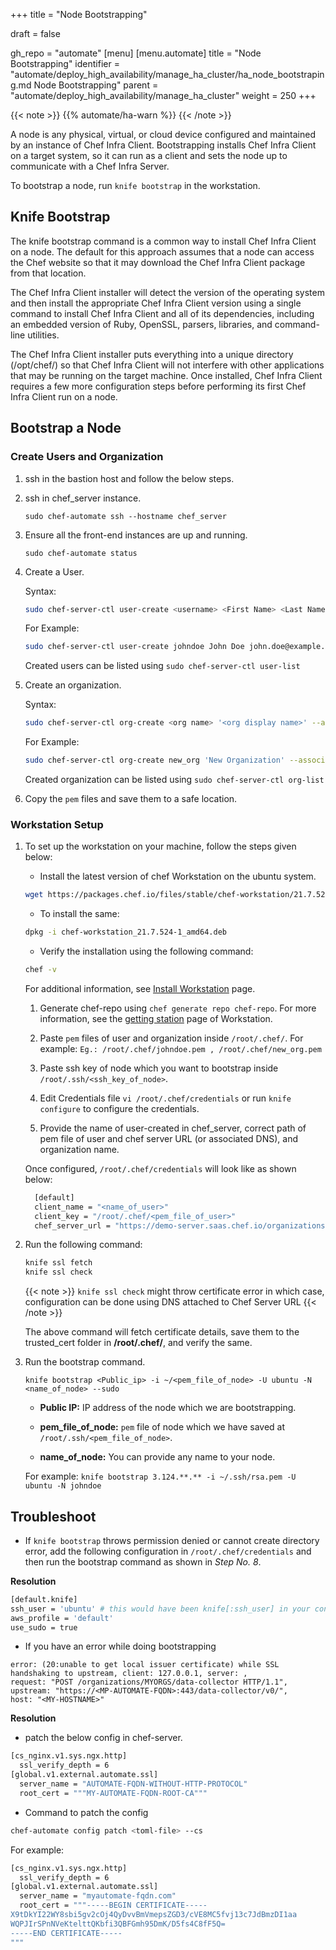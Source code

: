 +++
title = "Node Bootstrapping"

draft = false

gh_repo = "automate"
[menu]
  [menu.automate]
    title = "Node Bootstrapping"
    identifier = "automate/deploy_high_availability/manage_ha_cluster/ha_node_bootstraping.md Node Bootstrapping"
    parent = "automate/deploy_high_availability/manage_ha_cluster"
    weight = 250
+++

{{< note >}}
{{% automate/ha-warn %}}
{{< /note >}}

A node is any physical, virtual, or cloud device configured and maintained by an instance of Chef Infra Client.
Bootstrapping installs Chef Infra Client on a target system,
so it can run as a client and sets the node up to communicate with a Chef Infra Server.

To bootstrap a node, run `knife bootstrap` in the workstation.

## Knife Bootstrap

The knife bootstrap command is a common way to install Chef Infra Client on a node. The default for this approach assumes that a node can access the Chef website so that it may download the Chef Infra Client package from that location.

The Chef Infra Client installer will detect the version of the operating system and then install the appropriate Chef Infra Client version using a single command to install Chef Infra Client and all of its dependencies, including an embedded version of Ruby, OpenSSL, parsers, libraries, and command-line utilities.

The Chef Infra Client installer puts everything into a unique directory (/opt/chef/) so that Chef Infra Client will not interfere with other applications that may be running on the target machine. Once installed, Chef Infra Client requires a few more configuration steps before performing its first Chef Infra Client run on a node.

## Bootstrap a Node

### Create Users and Organization

1. ssh in the bastion host and follow the below steps.

1. ssh in chef_server instance.

    `sudo chef-automate ssh --hostname chef_server`

1. Ensure all the front-end instances are up and running.

    `sudo chef-automate status`

1. Create a User.

    Syntax:

    ```bash
    sudo chef-server-ctl user-create <username> <First Name> <Last Name> <Email ID> <password> -f <path and file name to store user's pem file>
    ```

    For Example:

    ```bash
    sudo chef-server-ctl user-create johndoe John Doe john.doe@example.com John@123 -f ./johndoe.pem
    ```

    Created users can be listed using `sudo chef-server-ctl user-list`

1. Create an organization.

    Syntax:

    ```bash
    sudo chef-server-ctl org-create <org name> '<org display name>' --association_user <username> -f <path and file name to store org's pem file>
    ```

    For Example:

    ```bash
    sudo chef-server-ctl org-create new_org 'New Organization' --association_user johndoe -f ./new_org.pem
    ```

    Created organization can be listed using `sudo chef-server-ctl org-list`

1. Copy the `pem` files and save them to a safe location.

### Workstation Setup

1. To set up the workstation on your machine, follow the steps given below:

    - Install the latest version of chef Workstation on the ubuntu system.

    ```bash
    wget https://packages.chef.io/files/stable/chef-workstation/21.7.524/ubuntu/20.04/chef-workstation_21.7.524-1_amd64.deb
    ```

    - To install the same:

    ```bash
    dpkg -i chef-workstation_21.7.524-1_amd64.deb
    ```

    - Verify the installation using the following command:

    ```bash
    chef -v
    ```

    For additional information, see [Install Workstation](https://docs.chef.io/workstation/install_workstation/) page.

    1. Generate chef-repo using `chef generate repo chef-repo`. For more information, see the [getting station](https://docs.chef.io/workstation/getting_started/) page of Workstation.

    1. Paste `pem` files of user and organization inside `/root/.chef/`. For example: `Eg.: /root/.chef/johndoe.pem , /root/.chef/new_org.pem`

    1. Paste ssh key of node which you want to bootstrap inside `/root/.ssh/<ssh_key_of_node>`.

    1. Edit Credentials file `vi /root/.chef/credentials` or run `knife configure` to configure the credentials.

    1. Provide the name of user-created in chef_server, correct path of pem file of user and chef server URL (or associated DNS), and organization name.

    Once configured, `/root/.chef/credentials` will look like as shown below:

    ```bash
      [default]
      client_name = "<name_of_user>"
      client_key = "/root/.chef/<pem_file_of_user>"
      chef_server_url = "https://demo-server.saas.chef.io/organizations/<name_of_organization>/"
    ```

1. Run the following command:

    ```bash
    knife ssl fetch
    knife ssl check
    ```

    {{< note >}} `knife ssl check` might throw certificate error in which case, configuration can be done using DNS attached to Chef Server URL {{< /note >}}

    The above command will fetch certificate details, save them to the trusted_cert folder in **/root/.chef/**, and verify the same.

1. Run the bootstrap command.

    `knife bootstrap <Public_ip> -i ~/<pem_file_of_node> -U ubuntu -N <name_of_node> --sudo`

    - **Public IP:** IP address of the node which we are bootstrapping.

    - **pem_file_of_node:** `pem` file of node which we have saved at `/root/.ssh/<pem_file_of_node>`.

    - **name_of_node:** You can provide any name to your node.

    For example: `knife bootstrap 3.124.**.** -i ~/.ssh/rsa.pem -U ubuntu -N johndoe`

## Troubleshoot

- If `knife bootstrap` throws permission denied or cannot create directory error, add the following configuration in `/root/.chef/credentials` and then run the bootstrap command as shown in _Step No. 8_.

**Resolution** 

```bash
[default.knife]
ssh_user = 'ubuntu' # this would have been knife[:ssh_user] in your config.rb
aws_profile = 'default'
use_sudo = true
```

- If you have an error while doing bootstrapping 

```automate-cs-nginx.default(O): 2022/10/21 08:53:02 [error] 5742#0: *2490 upstream SSL certificate verify 
error: (20:unable to get local issuer certificate) while SSL handshaking to upstream, client: 127.0.0.1, server: , 
request: "POST /organizations/MYORGS/data-collector HTTP/1.1", 
upstream: "https://<MP-AUTOMATE-FQDN>:443/data-collector/v0/", 
host: "<MY-HOSTNAME>"
```

**Resolution** 

- patch the below config in chef-server.

```sh
[cs_nginx.v1.sys.ngx.http]
  ssl_verify_depth = 6
[global.v1.external.automate.ssl]
  server_name = "AUTOMATE-FQDN-WITHOUT-HTTP-PROTOCOL"
  root_cert = """MY-AUTOMATE-FQDN-ROOT-CA"""
```

- Command to patch the config

```sh
chef-automate config patch <toml-file> --cs
```

For example:

```sh
[cs_nginx.v1.sys.ngx.http]
  ssl_verify_depth = 6
[global.v1.external.automate.ssl]
  server_name = "myautomate-fqdn.com"
  root_cert = """-----BEGIN CERTIFICATE-----
X9tDkYI22WY8sbi5gv2cOj4QyDvvBmVmepsZGD3/cVE8MC5fvj13c7JdBmzDI1aa
WQPJIrSPnNVeKtelttQKbfi3QBFGmh95DmK/D5fs4C8fF5Q=
-----END CERTIFICATE-----
"""
```
